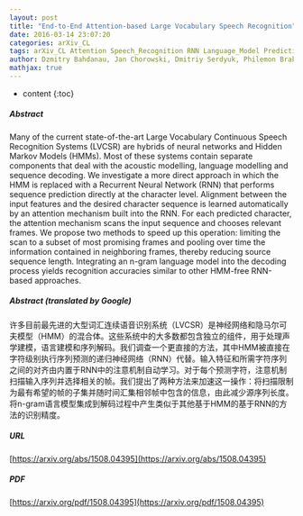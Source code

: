 ```yaml
---
layout: post
title: "End-to-End Attention-based Large Vocabulary Speech Recognition"
date: 2016-03-14 23:07:20
categories: arXiv_CL
tags: arXiv_CL Attention Speech_Recognition RNN Language_Model Prediction Recognition
author: Dzmitry Bahdanau, Jan Chorowski, Dmitriy Serdyuk, Philemon Brakel, Yoshua Bengio
mathjax: true
---
```


* content
{:toc}

##### Abstract
Many of the current state-of-the-art Large Vocabulary Continuous Speech Recognition Systems (LVCSR) are hybrids of neural networks and Hidden Markov Models (HMMs). Most of these systems contain separate components that deal with the acoustic modelling, language modelling and sequence decoding. We investigate a more direct approach in which the HMM is replaced with a Recurrent Neural Network (RNN) that performs sequence prediction directly at the character level. Alignment between the input features and the desired character sequence is learned automatically by an attention mechanism built into the RNN. For each predicted character, the attention mechanism scans the input sequence and chooses relevant frames. We propose two methods to speed up this operation: limiting the scan to a subset of most promising frames and pooling over time the information contained in neighboring frames, thereby reducing source sequence length. Integrating an n-gram language model into the decoding process yields recognition accuracies similar to other HMM-free RNN-based approaches.

##### Abstract (translated by Google)
许多目前最先进的大型词汇连续语音识别系统（LVCSR）是神经网络和隐马尔可夫模型（HMM）的混合体。这些系统中的大多数都包含独立的组件，用于处理声学建模，语言建模和序列解码。我们调查一个更直接的方法，其中HMM被直接在字符级别执行序列预测的递归神经网络（RNN）代替。输入特征和所需字符序列之间的对齐由内置于RNN中的注意机制自动学习。对于每个预测字符，注意机制扫描输入序列并选择相关的帧。我们提出了两种方法来加速这一操作：将扫描限制为最有希望的帧的子集并随时间汇集相邻帧中包含的信息，由此减少源序列长度。将n-gram语言模型集成到解码过程中产生类似于其他基于HMM的基于RNN的方法的识别精度。

##### URL
[https://arxiv.org/abs/1508.04395](https://arxiv.org/abs/1508.04395)

##### PDF
[https://arxiv.org/pdf/1508.04395](https://arxiv.org/pdf/1508.04395)

